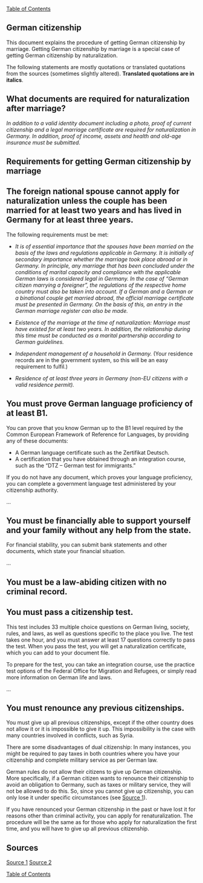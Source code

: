 [Table of Contents](Readme.md)

German citizenship
-

This document explains the procedure of getting German citizenship by marriage. Getting German citizenship by marriage is a special case of getting German citizenship by naturalization.

The following statements are mostly quotations or translated quotations from the sources (sometimes slightly altered). **Translated quotations are in italics**.

What documents are required for naturalization after marriage?
-

*In addition to a valid identity document including a photo, proof of current citizenship and a legal marriage certificate are required for naturalization in Germany. In addition, proof of income, assets and health and old-age insurance must be submitted.*

Requirements for getting German citizenship by marriage
-

The foreign national spouse cannot apply for naturalization unless the couple has been married for at least two years and has lived in Germany for at least three years.
-

The following requirements must be met:

* *It is of essential importance that the spouses have been married on the basis of the laws and regulations applicable in Germany. It is initially of secondary importance whether the marriage took place abroad or in Germany. In principle, any marriage that has been concluded under the conditions of marital capacity and compliance with the applicable German laws is considered legal in Germany. In the case of “German citizen marrying a foreigner”, the regulations of the respective home country must also be taken into account. If a German and a German or a binational couple get married abroad, the official marriage certificate must be presented in Germany. On the basis of this, an entry in the German marriage register can also be made.*

* *Existence of the marriage at the time of naturalization: Marriage must have existed for at least two years. In addition, the relationship during this time must be conducted as a marital partnership according to German guidelines.*

* *Independent management of a household in Germany.* (Your residence records are in the government system, so this will be an easy requirement to fulfil.)

* *Residence of at least three years in Germany (non-EU citizens with a valid residence permit).*

You must prove German language proficiency of at least B1.
-

You can prove that you know German up to the B1 level required by the Common European Framework of Reference for Languages, by providing any of these documents:

* A German language certificate such as the Zertifikat Deutsch.
* A certification that you have obtained through an integration course, such as the “DTZ – German test for immigrants.”

If you do not have any document, which proves your language proficiency, you can complete a government language test administered by your citizenship authority.

...

You must be financially able to support yourself and your family without any help from the state.
-

For financial stability, you can submit bank statements and other documents, which state your financial situation.

...

You must be a law-abiding citizen with no criminal record.
-

You must pass a citizenship test.
-

This test includes 33 multiple choice questions on German living, society, rules, and laws, as well as questions specific to the place you live. The test takes one hour, and you must answer at least 17 questions correctly to pass the test. When you pass the test, you will get a naturalization certificate, which you can add to your document file.

To prepare for the test, you can take an integration course, use the practice test options of the Federal Office for Migration and Refugees, or simply read more information on German life and laws.

...

You must renounce any previous citizenships.
-

You must give up all previous citizenships, except if the other country does not allow it or it is impossible to give it up. This impossibility is the case with many countries involved in conflicts, such as Syria.

There are some disadvantages of dual citizenship: In many instances, you might be required to pay taxes in both countries where you have your citizenship and complete military service as per German law.

German rules do not allow their citizens to give up German citizenship. More specifically, if a German citizen wants to renounce their citizenship to avoid an obligation to Germany, such as taxes or military service, they will not be allowed to do this. So, since you cannot give up citizenship, you can only lose it under specific circumstances (see [Source 1](https://www.germany-visa.org/german-citizenship/)).

If you have renounced your German citizenship in the past or have lost it for reasons other than criminal activity, you can apply for renaturalization. The procedure will be the same as for those who apply for naturalization the first time, and you will have to give up all previous citizenship.


Sources
-

[Source 1](https://www.germany-visa.org/german-citizenship/)
[Source 2](https://www.antrag24.de/c/deutsche-staatsbuergerschaft-heiraten/)

[Table of Contents](Readme.md)


